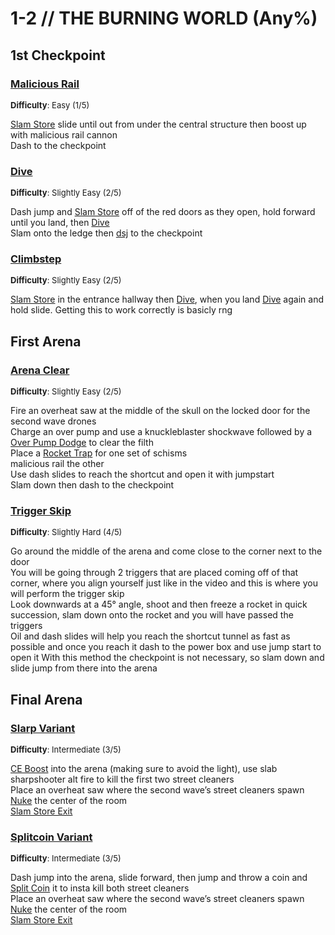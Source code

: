 # 1-2 // THE BURNING WORLD (Any%)


## 1st Checkpoint

### [Malicious Rail](https://youtu.be/WKLfKy4Ohog)
<font size="2">
    <b>Difficulty</b>: Easy (1/5)
</font>

[Slam Store](/speedrun-tech.md#slam-store) slide until out from under the central structure then boost up with malicious rail cannon <br/>
Dash to the checkpoint 

### [Dive](https://youtu.be/6B99s3ZIFF0)
<font size="2">
    <b>Difficulty</b>: Slightly Easy (2/5)
</font>

Dash jump and [Slam Store](/speedrun-tech.md#slam-store) off of the red doors as they open, hold forward until you land, then [Dive](/speedrun-tech.md#dives) <br/>
Slam onto the ledge then [dsj](/speedrun-tech.md#dsj-dash-slide-jump) to the checkpoint

### [Climbstep](https://youtu.be/45_CONkKkZg)
<font size="2">
    <b>Difficulty</b>: Slightly Easy (2/5)
</font>

[Slam Store](/speedrun-tech.md#slam-store) in the entrance hallway then [Dive](/speedrun-tech.md#dives), when you land [Dive](/speedrun-tech.md#dives) again and hold slide. Getting this to work correctly is basicly rng


## First Arena

### [Arena Clear](https://youtu.be/-FE5HcNvP80)
<font size="2">
    <b>Difficulty</b>: Slightly Easy (2/5)
</font>

Fire an overheat saw at the middle of the skull on the locked door for the second wave drones <br/>
Charge an over pump and use a knuckleblaster shockwave followed by a [Over Pump Dodge](/speedrun-tech.md#over-pump-dodge) to clear the filth <br/>
Place a [Rocket Trap](/speedrun-tech.md#rocket-traps) for one set of schisms <br/>
malicious rail the other <br/>
Use dash slides to reach the shortcut and open it with jumpstart <br/>
Slam down then dash to the checkpoint

### [Trigger Skip](https://youtu.be/GjGnX1FBuSA)
<font size="2">
    <b>Difficulty</b>: Slightly Hard (4/5)
</font>

Go around the middle of the arena and come close to the corner next to the door<br/>
You will be going through 2 triggers that are placed coming off of that corner, where you align yourself just like in the video and this is where you will perform the trigger skip <br/>
Look downwards at a 45° angle, shoot and then freeze a rocket in quick succession, slam down onto the rocket and you will have passed the triggers <br/>
Oil and dash slides will help you reach the shortcut tunnel as fast as possible and once you reach it dash to the power box and use jump start to open it
With this method the checkpoint is not necessary, so slam down and slide jump from there into the arena <br/>


## Final Arena

### [Slarp Variant](https://youtu.be/4wiT_K6roJk)
<font size="2">
    <b>Difficulty</b>: Intermediate (3/5)
</font>

[CE Boost](/speedrun-tech.md#ce-boost-core-eject-boost) into the arena (making sure to avoid the light), use slab sharpshooter alt fire to kill the first two street cleaners <br/>
Place an overheat saw where the second wave’s street cleaners spawn <br/>
[Nuke](/speedrun-tech.md#nukes) the center of the room <br/>
[Slam Store Exit](/speedrun-tech.md#slam-store-exit) <br/>

### [Splitcoin Variant](https://youtu.be/5SE9n-Bqxb8)
<font size="2">
    <b>Difficulty</b>: Intermediate (3/5)
</font>

Dash jump into the arena, slide forward, then jump and throw a coin and [Split Coin](/speedrun-tech.md#split-coins) it to insta kill both street cleaners <br/>
Place an overheat saw where the second wave’s street cleaners spawn <br/>
[Nuke](/speedrun-tech.md#nukes) the center of the room <br/>
[Slam Store Exit](/speedrun-tech.md#slam-store-exit) <br/>